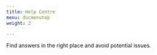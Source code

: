 ```yaml
---
title: Help Centre
menu: docmenutop
weight: 2

---
```


Find answers in the right place and avoid potential issues.